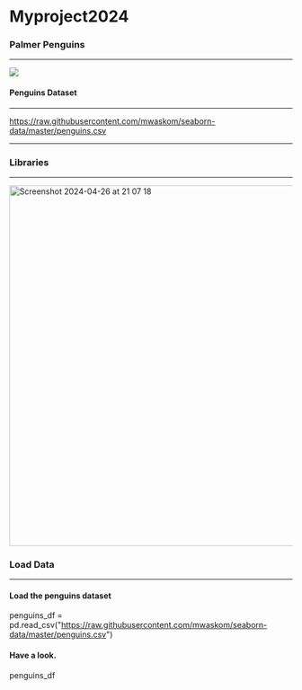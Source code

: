 # Myproject2024

### Palmer Penguins
***

![](https://allisonhorst.github.io/palmerpenguins/reference/figures/lter_penguins.png)

#### Penguins Dataset
***

https://raw.githubusercontent.com/mwaskom/seaborn-data/master/penguins.csv
***

### Libraries
***
<img width="642" alt="Screenshot 2024-04-26 at 21 07 18" src="https://github.com/CarlosRigueti/Myproject2024/assets/159485788/8bb177a1-858e-4176-bb5b-1ce71763c33f">

### Load Data
***

#### Load the penguins dataset
penguins_df = pd.read_csv("https://raw.githubusercontent.com/mwaskom/seaborn-data/master/penguins.csv")

#### Have a look.
penguins_df

